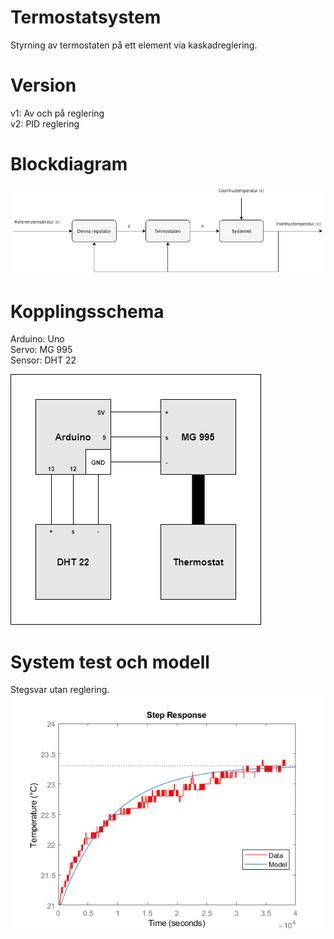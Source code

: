 # Termostatsystem  
Styrning av termostaten på ett element via kaskadreglering.  
  
# Version 
v1: Av och på reglering   
v2: PID reglering  
  
# Blockdiagram  
![Blockdiagram](https://github.com/TantDre/Termostatsystem/blob/master/Blockdiagram.png?raw=true)
  
# Kopplingsschema  
Arduino: Uno  
Servo: MG 995  
Sensor: DHT 22  
  
![Kopplingsschema](https://github.com/TantDre/Termostatsystem/blob/master/Kopplingsschema.png?raw=true)
  
# System test och modell
Stegsvar utan reglering.    
![System](https://github.com/TantDre/Termostatsystem/blob/master/Systemidentifiering/Test_Plot.png?raw=true)
